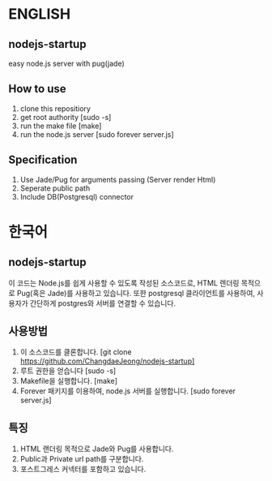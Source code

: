 # ENGLISH
## nodejs-startup
easy node.js server with pug(jade)

## How to use
 1. clone this repositiory
 2. get root authority [sudo -s]
 3. run the make file [make]
 4. run the node.js server [sudo forever server.js]
 
## Specification
  1. Use Jade/Pug for arguments passing (Server render Html)
  2. Seperate public path
  3. Include DB(Postgresql) connector
  
  
  
# 한국어
## nodejs-startup
이 코드는 Node.js를 쉽게 사용할 수 있도록 작성된 소스코드로, HTML 렌더링 목적으로 Pug(혹은 Jade)를 사용하고 있습니다.
또한 postgresql 클라이언트를 사용하여, 사용자가 간단하게 postgres와 서버를 연결할 수 있습니다.

## 사용방법
 1. 이 소스코드를 클론합니다. [git clone https://github.com/ChangdaeJeong/nodejs-startup]
 2. 루트 권한을 얻습니다 [sudo -s]
 3. Makefile을 실행합니다. [make]
 4. Forever 패키지를 이용하여, node.js 서버를 실행합니다. [sudo forever server.js]
 
## 특징
  1. HTML 랜더링 목적으로 Jade와 Pug를 사용합니다.
  2. Public과 Private url path를 구분합니다.
  3. 포스트그레스 커넥터를 포함하고 있습니다.
  
